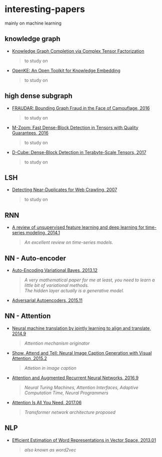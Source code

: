 # interesting-papers
mainly on machine learning

## knowledge graph
* [Knowledge Graph Completion via Complex Tensor Factorization](https://arxiv.org/abs/1702.06879)
  > to study on
* [OpenKE: An Open Toolkit for Knowledge Embedding](http://nlp.csai.tsinghua.edu.cn/~lzy/publications/emnlp2018_openke.pdf)
  > to study on

## high dense subgraph
* [FRAUDAR: Bounding Graph Fraud in the Face of Camouflage, 2016](http://www.cs.cmu.edu/~christos/PUBLICATIONS/kdd16-fraudar.pdf)
  > to study on
* [M-Zoom: Fast Dense-Block Detection in Tensors with Quality Guarantees, 2016](https://www.cs.cmu.edu/~kijungs/papers/mzoomPKDD2016.pdf)
  > to study on
* [D-Cube: Dense-Block Detection in Terabyte-Scale Tensors, 2017](https://www.cs.cmu.edu/~kijungs/papers/dcubeWSDM2017.pdf)
  > to study on

## LSH
* [Detecting Near-Duplicates for Web Crawling, 2007](http://www2007.cpsc.ucalgary.ca/papers/paper215.pdf)
  > to study on

## RNN
* [A review of unsupervised feature learning and deep learning for time-series modeling, 2014.1](http://romisatriawahono.net/lecture/rm/survey/machine%20learning/Langkvist%20-%20Deep%20Learning%20for%20Time%20Series%20Modeling%20-%202014.pdf)
  > *An excellent review on time-series models.*

## NN - Auto-encoder
* [Auto-Encoding Variational Bayes, 2013.12](https://arxiv.org/pdf/1312.6114.pdf)  
  > *A very mathematical paper for me at least, you need to learn a little bit of variational methods.*  
  > *The hidden layer actually is a generative model.*
* [Adversarial Autoencoders, 2015.11](https://arxiv.org/pdf/1511.05644.pdf)  

## NN - Attention
* [Neural machine translation by jointly learning to align and translate, 2014.9](https://arxiv.org/pdf/1409.0473.pdf)  
  > *Attention mechanism originator*
* [Show, Attend and Tell: Neural Image Caption Generation with Visual Attention, 2015.2](http://proceedings.mlr.press/v37/xuc15.pdf)  
  > *Attetion in image caption*
* [Attention and Augmented Recurrent Neural Networks, 2016.9](https://distill.pub/2016/augmented-rnns/)  
  > *Neural Turing Machines, Attention Interfaces, Adaptive Computation Time, Neural Programmers*
* [Attention Is All You Need, 2017.06](http://papers.nips.cc/paper/7181-attention-is-all-you-need.pdf)  
  > *Transformer network architecture proposed*

## NLP
* [Efficient Estimation of Word Representations in Vector Space, 2013.01](https://papers.nips.cc/paper/5021-distributed-representations-of-words-and-phrases-and-their-compositionality.pdf)  
  > *also known as word2vec*
